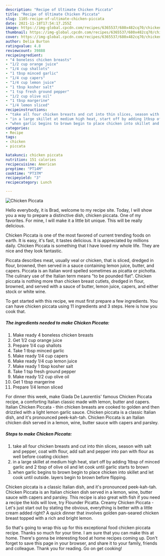 ```yaml
---
description: "Recipe of Ultimate Chicken Piccata"
title: "Recipe of Ultimate Chicken Piccata"
slug: 1105-recipe-of-ultimate-chicken-piccata
date: 2021-11-18T17:54:17.255Z
image: https://img-global.cpcdn.com/recipes/6365537/680x482cq70/chicken-piccata-recipe-main-photo.jpg
thumbnail: https://img-global.cpcdn.com/recipes/6365537/680x482cq70/chicken-piccata-recipe-main-photo.jpg
cover: https://img-global.cpcdn.com/recipes/6365537/680x482cq70/chicken-piccata-recipe-main-photo.jpg
author: Delia Burton
ratingvalue: 4.8
reviewcount: 39888
recipeingredient:
- "4 boneless chicken breasts"
- "1/2 cup orange juice"
- "1/4 cup shallots"
- "1 tbsp minced garlic"
- "1/4 cup capers"
- "1/4 cup lemon juice"
- "1 tbsp kosher salt"
- "1 tsp fresh ground pepper"
- "1/2 cup olive oil"
- "1 tbsp margerine"
- "1/4 lemon sliced"
recipeinstructions:
- "take all four chicken breasts and cut into thin slices, season with salt and pepper, coat with flour, add salt and pepper into pan with flour as well before coating ckicken"
- "in a large skillet at medium high heat, start off by adding 1tbsp of minced garlic and 2 tbsp of olive oil and let cook until garlic starts to brown"
- "when garlic begins to brown begin to place chicken into skillet and let cook until outside. layers begin to brown before flipping."
categories:
- Recipe
tags:
- chicken
- piccata

katakunci: chicken piccata 
nutrition: 151 calories
recipecuisine: American
preptime: "PT14M"
cooktime: "PT37M"
recipeyield: "3"
recipecategory: Lunch

---
```



![Chicken Piccata](https://img-global.cpcdn.com/recipes/6365537/680x482cq70/chicken-piccata-recipe-main-photo.jpg)

Hello everybody, it is Brad, welcome to my recipe site. Today, I will show you a way to prepare a distinctive dish, chicken piccata. One of my favorites. For mine, I will make it a little bit unique. This will be really delicious.

Chicken Piccata is one of the most favored of current trending foods on earth. It is easy, it's fast, it tastes delicious. It is appreciated by millions daily. Chicken Piccata is something that I have loved my whole life. They are nice and they look fantastic.

Piccata describes meat, usually veal or chicken, that is sliced, dredged in flour, browned, then served in a sauce containing lemon juice, butter, and capers. Piccata is an Italian word spelled sometimes as picatta or pichotta. The culinary use of the Italian term means &#34;to be pounded flat&#34;. Chicken piccata is nothing more than chicken breast cutlets, dredged in flour, browned, and served with a sauce of butter, lemon juice, capers, and either stock or white wine.


To get started with this recipe, we must first prepare a few ingredients. You can have chicken piccata using 11 ingredients and 3 steps. Here is how you cook that.

<!--inarticleads1-->

##### The ingredients needed to make Chicken Piccata:

1. Make ready 4 boneless chicken breasts
1. Get 1/2 cup orange juice
1. Prepare 1/4 cup shallots
1. Take 1 tbsp minced garlic
1. Make ready 1/4 cup capers
1. Make ready 1/4 cup lemon juice
1. Make ready 1 tbsp kosher salt
1. Take 1 tsp fresh ground pepper
1. Make ready 1/2 cup olive oil
1. Get 1 tbsp margerine
1. Prepare 1/4 lemon sliced


For dinner this week, make Giada De Laurentiis&#39; famous Chicken Piccata recipe, a comforting Italian classic made with lemon, butter and capers. Italian Chicken Piccata - thin chicken breasts are cooked to golden and then drizzled with a light lemon garlic sauce. Chicken piccata is a classic Italian dish, and it&#39;s pronounced peek-kah-tah. Chicken Piccata is an Italian chicken dish served in a lemon, wine, butter sauce with capers and parsley. 

<!--inarticleads2-->

##### Steps to make Chicken Piccata:

1. take all four chicken breasts and cut into thin slices, season with salt and pepper, coat with flour, add salt and pepper into pan with flour as well before coating ckicken
1. in a large skillet at medium high heat, start off by adding 1tbsp of minced garlic and 2 tbsp of olive oil and let cook until garlic starts to brown
1. when garlic begins to brown begin to place chicken into skillet and let cook until outside. layers begin to brown before flipping.


Chicken piccata is a classic Italian dish, and it&#39;s pronounced peek-kah-tah. Chicken Piccata is an Italian chicken dish served in a lemon, wine, butter sauce with capers and parsley. This recipe is also great with fish if you need a recipe the kids will love, try Flounder Picatta. Creamy Chicken Piccata - Let&#39;s just start out by stating the obvious, everything is better with a little cream added right? A quick dinner that involves golden pan-seared chicken breast topped with a rich and bright lemon. 

So that's going to wrap this up for this exceptional food chicken piccata recipe. Thanks so much for your time. I am sure that you can make this at home. There's gonna be interesting food at home recipes coming up. Don't forget to save this page in your browser, and share it to your family, friends and colleague. Thank you for reading. Go on get cooking!
